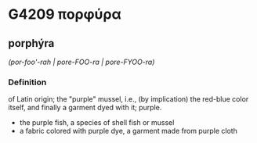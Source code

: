 # G4209 πορφύρα

## porphýra

_(por-foo'-rah | pore-FOO-ra | pore-FYOO-ra)_

### Definition

of Latin origin; the "purple" mussel, i.e., (by implication) the red-blue color itself, and finally a garment dyed with it; purple.

- the purple fish, a species of shell fish or mussel
- a fabric colored with purple dye, a garment made from purple cloth

